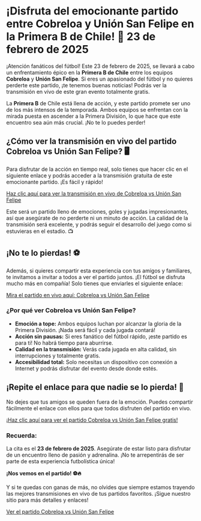 # ¡Disfruta del emocionante partido entre Cobreloa y Unión San Felipe en la Primera B de Chile! 📅 23 de febrero de 2025

¡Atención fanáticos del fútbol! Este 23 de febrero de 2025, se llevará a cabo un enfrentamiento épico en la **Primera B de Chile** entre los equipos **Cobreloa** y **Unión San Felipe**. Si eres un apasionado del fútbol y no quieres perderte este partido, ¡te tenemos buenas noticias! Podrás ver la transmisión en vivo de este gran evento totalmente gratis.

La **Primera B** de Chile está llena de acción, y este partido promete ser uno de los más intensos de la temporada. Ambos equipos se enfrentan con la mirada puesta en ascender a la Primera División, lo que hace que este encuentro sea aún más crucial. ¡No te lo puedes perder!

## ¿Cómo ver la transmisión en vivo del partido Cobreloa vs Unión San Felipe? 🖥️

Para disfrutar de la acción en tiempo real, solo tienes que hacer clic en el siguiente enlace y podrás acceder a la transmisión gratuita de este emocionante partido. ¡Es fácil y rápido!

[Haz clic aquí para ver la transmisión en vivo de Cobreloa vs Unión San Felipe](https://tinyurl.com/livestreamfreeo?st=Cobreloa+vs+Uni%C3%B3n+San+Felipe&si=gh)

Este será un partido lleno de emociones, goles y jugadas impresionantes, así que asegúrate de no perderte ni un minuto de acción. La calidad de la transmisión será excelente, y podrás seguir el desarrollo del juego como si estuvieras en el estadio. 📺

## ¡No te lo pierdas! ⚽

Además, si quieres compartir esta experiencia con tus amigos y familiares, te invitamos a invitar a todos a ver el partido juntos. ¡El fútbol se disfruta mucho más en compañía! Solo tienes que enviarles el siguiente enlace:

[Mira el partido en vivo aquí: Cobreloa vs Unión San Felipe](https://tinyurl.com/livestreamfreeo?st=Cobreloa+vs+Uni%C3%B3n+San+Felipe&si=gh)

### ¿Por qué ver Cobreloa vs Unión San Felipe?

- **Emoción a tope:** Ambos equipos luchan por alcanzar la gloria de la Primera División. ¡Nada será fácil y cada jugada contará!
- **Acción sin pausas:** Si eres fanático del fútbol rápido, ¡este partido es para ti! No habrá tiempo para aburrirse.
- **Calidad en la transmisión:** Verás cada jugada en alta calidad, sin interrupciones y totalmente gratis.
- **Accesibilidad total:** Solo necesitas un dispositivo con conexión a Internet y podrás disfrutar del evento desde donde estés.

## ¡Repite el enlace para que nadie se lo pierda! 🎉

No dejes que tus amigos se queden fuera de la emoción. Puedes compartir fácilmente el enlace con ellos para que todos disfruten del partido en vivo.

[¡Haz clic aquí para ver el partido Cobreloa vs Unión San Felipe gratis!](https://tinyurl.com/livestreamfreeo?st=Cobreloa+vs+Uni%C3%B3n+San+Felipe&si=gh)

### Recuerda: 

La cita es el **23 de febrero de 2025**. Asegúrate de estar listo para disfrutar de un encuentro lleno de pasión y adrenalina. ¡No te arrepentirás de ser parte de esta experiencia futbolística única!

**¡Nos vemos en el partido! ⚽🔥**

Y si te quedas con ganas de más, no olvides que siempre estamos trayendo las mejores transmisiones en vivo de tus partidos favoritos. ¡Sigue nuestro sitio para más detalles y enlaces!

[Ver el partido Cobreloa vs Unión San Felipe](https://tinyurl.com/livestreamfreeo?st=Cobreloa+vs+Uni%C3%B3n+San+Felipe&si=gh)
